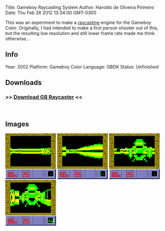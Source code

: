 Title: Gameboy Raycasting System
Author: Haroldo de Oliveira Pinheiro
Date: Thu Feb 26 2012 13:34:00 GMT-0300

This was an experiment to make a [raycasting][] engine for the Gameboy Color. Originally, I had intended to make a first person shooter out of this, but the resulting low resolution and still lower frame rate made me think otherwise...

## Info
Year: 2002
Platform: Gameboy Color
Language: GBDK
Status: Unfinished

## Downloads
### >> [Download GB Raycaster](/downloads/gbray.zip "GB Raycaster") <<
<br>

## Images

<div class="ContentFlow">
	<div class="flow">
		<img class="item" src="/gameboy-color-raycasting-system/RAYCAST1.png" />
		<img class="item" src="/gameboy-color-raycasting-system/RAYCAST2.png" />
		<img class="item" src="/gameboy-color-raycasting-system/RAYCAST3.png" />
		<img class="item" src="/gameboy-color-raycasting-system/RAYCAST4.png" />
	</div>
</div>


[raycasting]: (http://www.permadi.com/tutorial/raycast/)